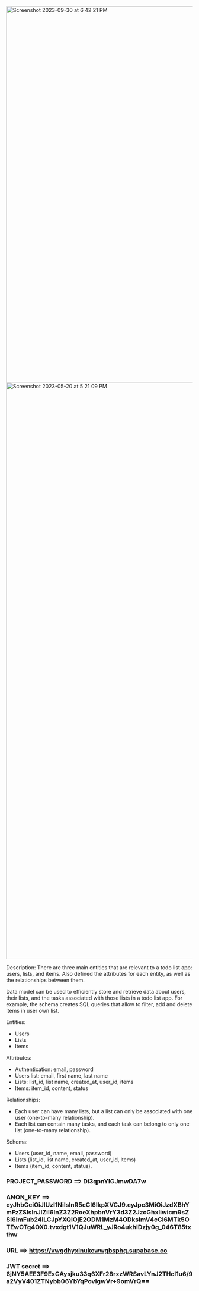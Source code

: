 <img width="1012" alt="Screenshot 2023-09-30 at 6 42 21 PM" src="https://github.com/VitaliPri/To-Do-Application/assets/101225909/645ddbd3-5963-4398-b348-eb0a618b2f53">
<img width="1552" alt="Screenshot 2023-05-20 at 5 21 09 PM" src="https://github.com/VitaliPri/To-Do-Application/assets/101225909/9f482296-d2bf-49b3-abc8-783d0306dc60">


Description:
There are three main entities that are relevant to a todo list app: users, lists, and items. Also defined the attributes for each entity, as well as the relationships between them.

Data model can be used to efficiently store and retrieve data about users, their lists, and the tasks associated with those lists in a todo list app. For example, the schema creates SQL queries that allow to filter, add and delete items in user own list.

Entities:
- Users
- Lists
- Items
  
Attributes:
- Authentication: email, password
- Users list: email, first name, last name
- Lists: list_id, list name, created_at, user_id, items
- Items: item_id, content, status

Relationships:
- Each user can have many lists, but a list can only be associated with one user (one-to-many relationship).
- Each list can contain many tasks, and each task can belong to only one list (one-to-many relationship).
  
Schema:
- Users (user_id, name, email, password)
- Lists (list_id, list name, created_at, user_id, items)
- Items (item_id, content, status).



### PROJECT_PASSWORD ==> Di3qpnYlGJmwDA7w

### ANON_KEY ==> eyJhbGciOiJIUzI1NiIsInR5cCI6IkpXVCJ9.eyJpc3MiOiJzdXBhYmFzZSIsInJlZiI6InZ3Z2RoeXhpbnVrY3d3Z2JzcGhxIiwicm9sZSI6ImFub24iLCJpYXQiOjE2ODM1MzM4ODksImV4cCI6MTk5OTEwOTg4OX0.tvxdgt1V1QJuWRL_yJRo4ukhlDzjy0g_046T85txthw

### URL ==> https://vwgdhyxinukcwwgbsphq.supabase.co

### JWT secret ==> 6jNY5AEE3F9ExGAysjku33q6XFr28rxzWRSavLYnJ2THcl1u6/9a2VyV401ZTNybb06YbYqPovIgwVr+9omVrQ==

